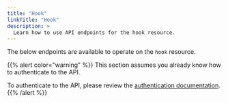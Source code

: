 ```yaml
---
title: "Hook"
linkTitle: "Hook"
description: >
  Learn how to use API endpoints for the hook resource.
---
```


The below endpoints are available to operate on the `hook` resource.

{{% alert color="warning" %}}
This section assumes you already know how to authenticate to the API.

To authenticate to the API, please review the [authentication documentation](/docs/api/authentication/).
{{% /alert %}}

